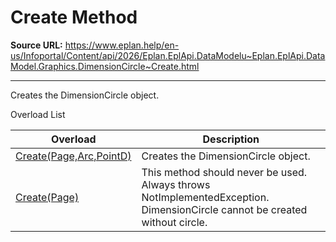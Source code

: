 # Create Method

**Source URL:** https://www.eplan.help/en-us/Infoportal/Content/api/2026/Eplan.EplApi.DataModelu~Eplan.EplApi.DataModel.Graphics.DimensionCircle~Create.html

---

Creates the DimensionCircle object.

Overload List

| Overload | Description |
| --- | --- |
| [Create(Page,Arc,PointD)](Eplan.EplApi.DataModelu~Eplan.EplApi.DataModel.Graphics.DimensionCircle~Create(Page,Arc,PointD).html) | Creates the DimensionCircle object. |
| [Create(Page)](Eplan.EplApi.DataModelu~Eplan.EplApi.DataModel.Graphics.DimensionCircle~Create(Page).html) | This method should never be used. Always throws NotImplementedException. DimensionCircle cannot be created without circle. |
